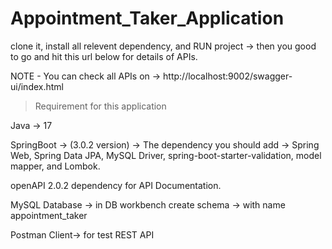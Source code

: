 # Appointment_Taker_Application

clone it, install all relevent dependency, and RUN project -> then you good to go and hit this url below for details of APIs.


NOTE - You can check all APIs on ->  http://localhost:9002/swagger-ui/index.html


> Requirement for this application

Java -> 17

SpringBoot -> (3.0.2 version) -> The dependency you should add -> Spring Web, Spring Data JPA, MySQL Driver, spring-boot-starter-validation, model mapper, and Lombok.

openAPI 2.0.2 dependency for API Documentation.

MySQL Database -> in DB workbench create schema -> with name appointment_taker

Postman Client-> for test REST API



